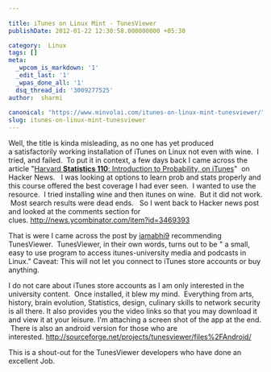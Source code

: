```yaml
---
 
title: iTunes on Linux Mint - TunesViewer
publishDate: 2012-01-22 12:30:58.000000000 +05:30

category:  Linux
tags: []
meta:
  _wpcom_is_markdown: '1'
  _edit_last: '1'
  _wpas_done_all: '1'
  dsq_thread_id: '3009277525'
author:  sharmi
 
canonical: "https://www.minvolai.com/itunes-on-linux-mint-tunesviewer/"
slug: itunes-on-linux-mint-tunesviewer
---
```

<p>Well, the title is kinda misleading, as no one has yet produced a satisfactorily working installation of iTunes on Linux not even with wine.  I tried, and failed.  To put it in context, a few days back I came across the article "<a href="http://itunes.apple.com/us/itunes-u/statistics-110-introduction/id495213607">Harvard <strong>Statistics 110</strong>: Introduction to Probability, on iTunes</a>"  on Hacker News.   I was looking at options to learn prob and stats properly and this course offered the best coverage I had ever seen.  I wanted to use the resource.  I tried installing wine and then itunes on wine.  But it did not work.  Most search results were dead ends.   So I went back to Hacker news post and looked at the comments section for clues. <a href="http://news.ycombinator.com/item?id=3469393">http://news.ycombinator.com/item?id=3469393</a></p>
<p>That is were I came across the post by <a href="http://news.ycombinator.com/user?id=iamabhi9">iamabhi9</a> recommending TunesViewer.  TunesViewer, in their own words, turns out to be " a small, easy to use program to access itunes-university media and podcasts in Linux." Caveat: This will not let you connect to iTunes store accounts or buy anything.</p>
<p>I do not care about iTunes store accounts as I am only interested in the university content.  Once installed, it blew my mind.  Everything from arts, history, brain evolution, Statistics, design, culinary skills to network security is all there. It also provides you the video links so that you may download it and view it at your leisure. I'm attaching a screen shot of the app at the end.  There is also an android version for those who are interested. <a href="http://sourceforge.net/projects/tunesviewer/files%2FAndroid/">http://sourceforge.net/projects/tunesviewer/files%2FAndroid/</a></p>
<p>This is a shout-out for the TunesViewer developers who have done an excellent Job.</p>
<p><a href="http://images.minvolai.com/albums/minvolai/Screenshot-2.png"><img src="{{ site.baseurl }}/assets/2012/01/Screenshot-2-1024x575.png" alt="" /></a></p>
